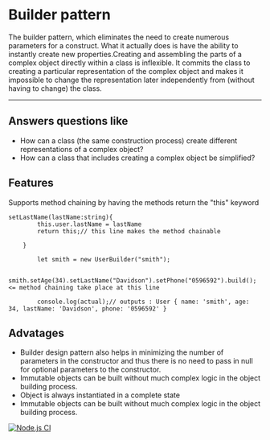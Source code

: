 # Builder pattern

The builder pattern, which eliminates the need to create numerous parameters for a construct. What it actually does is have the ability to instantly create new properties.Creating and assembling the parts of a complex object directly within a class is inflexible. It commits the class to creating a particular representation of the complex object and makes it impossible to change the representation later independently from (without having to change) the class.

****

## Answers questions like

* How can a class (the same construction process) create different representations of a complex object?
* How can a class that includes creating a complex object be simplified?

## Features

Supports method chaining by having the methods return the "this" keyword

``` 
setLastName(lastName:string){
        this.user.lastName = lastName
        return this;// this line makes the method chainable 

    }

```
 

```
        let smith = new UserBuilder("smith");

        smith.setAge(34).setLastName("Davidson").setPhone("0596592").build(); <= method chaining take place at this line

        console.log(actual);// outputs : User { name: 'smith', age: 34, lastName: 'Davidson', phone: '0596592' }
```

## Advatages
* Builder design pattern also helps in minimizing the number of parameters in the constructor and thus there is no need to pass in null for optional parameters to the constructor.
* Immutable objects can be built without much complex logic in the object building process.
* Object is always instantiated in a complete state
* Immutable objects can be built without much complex logic in the object building process.



[![Node.js CI](https://github.com/V203/builder-pattern/actions/workflows/node.js.yml/badge.svg)](https://github.com/V203/builder-pattern/actions/workflows/node.js.yml)